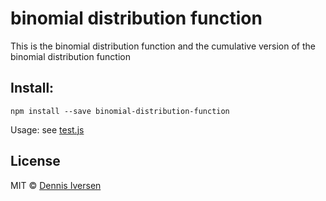 # binomial distribution function

This is the binomial distribution function and the cumulative version of the binomial distribution function

## Install: 

    npm install --save binomial-distribution-function

Usage: see [test.js](test.js)


## License

MIT © [Dennis Iversen](https://github.com/diversen)
